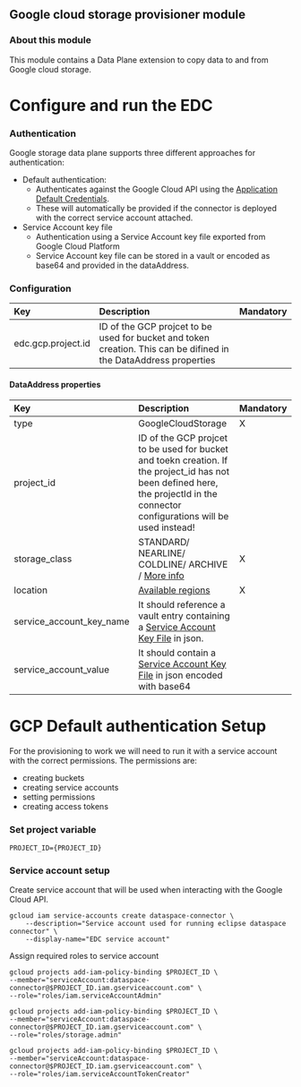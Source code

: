 ## Google cloud storage provisioner module

### About this module
This module contains a Data Plane extension to copy data to and from Google cloud storage.

# Configure and run the EDC

### Authentication
Google storage data plane supports three different approaches for authentication:
* Default authentication:
    * Authenticates against the Google Cloud API using the [Application Default Credentials](https://cloud.google.com/docs/authentication#adc).
    * These will automatically be provided if the connector is deployed with the correct service account attached.
* Service Account key file 
    * Authentication using a Service Account key file exported from Google Cloud Platform
    * Service Account key file can be stored in a vault or encoded as base64 and provided in the dataAddress.


### Configuration

| Key                      | Description                                                                                                       | Mandatory |
|:-------------------------|:------------------------------------------------------------------------------------------------------------------|-----------|
| edc.gcp.project.id       | ID of the GCP projcet to be used for bucket and token creation. This can be difined in the DataAddress properties |  |

#### DataAddress properties
| Key                      | Description                                                                                                                                                                      | Mandatory |
|:-------------------------|:---------------------------------------------------------------------------------------------------------------------------------------------------------------------------------|-----------|
| type                     | GoogleCloudStorage                                                                                                                                                               | X    | 
| project_id               | ID of the GCP projcet to be used for bucket and toekn creation. If the project_id has not been defined here, the projectId in the connector configurations will be used instead! |   | 
| storage_class            | STANDARD/ NEARLINE/ COLDLINE/ ARCHIVE / [More info](https://cloud.google.com/storage/docs/storage-classes)                                                                       | X |
| location                 | [Available regions](https://cloud.google.com/storage/docs/locations#location-r)                                                                                                  | X |
| service_account_key_name | It should reference a vault entry containing a [Service Account Key File](https://cloud.google.com/iam/docs/creating-managing-service-account-keys#creating) in json.            |  |
| service_account_value    | It should contain a [Service Account Key File](https://cloud.google.com/iam/docs/creating-managing-service-account-keys#creating) in json encoded with base64                    |  |

# GCP Default authentication Setup

For the provisioning to work we will need to run it with a service account with the correct permissions. The permissions are:

- creating buckets
- creating service accounts
- setting permissions
- creating access tokens

### Set project variable

```
PROJECT_ID={PROJECT_ID}
```

### Service account setup

Create service account that will be used when interacting with the Google Cloud API.

```
gcloud iam service-accounts create dataspace-connector \
    --description="Service account used for running eclipse dataspace connector" \
    --display-name="EDC service account"
```

Assign required roles to service account

```
gcloud projects add-iam-policy-binding $PROJECT_ID \
--member="serviceAccount:dataspace-connector@$PROJECT_ID.iam.gserviceaccount.com" \
--role="roles/iam.serviceAccountAdmin"

gcloud projects add-iam-policy-binding $PROJECT_ID \
--member="serviceAccount:dataspace-connector@$PROJECT_ID.iam.gserviceaccount.com" \
--role="roles/storage.admin"

gcloud projects add-iam-policy-binding $PROJECT_ID \
--member="serviceAccount:dataspace-connector@$PROJECT_ID.iam.gserviceaccount.com" \
--role="roles/iam.serviceAccountTokenCreator"
```


